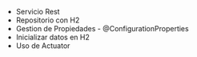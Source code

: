 - Servicio Rest
- Repositorio con H2
- Gestion de Propiedades - @ConfigurationProperties
- Inicializar datos en H2
- Uso de Actuator 
